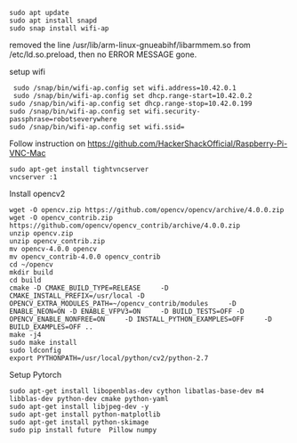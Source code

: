 ```
sudo apt update
sudo apt install snapd
sudo snap install wifi-ap
```
removed the line /usr/lib/arm-linux-gnueabihf/libarmmem.so from /etc/ld.so.preload, then no ERROR MESSAGE gone.


setup wifi
```
 sudo /snap/bin/wifi-ap.config set wifi.address=10.42.0.1
 sudo /snap/bin/wifi-ap.config set dhcp.range-start=10.42.0.2
sudo /snap/bin/wifi-ap.config set dhcp.range-stop=10.42.0.199
sudo /snap/bin/wifi-ap.config set wifi.security-passphrase=robotseverywhere
sudo /snap/bin/wifi-ap.config set wifi.ssid=
```
Follow instruction on https://github.com/HackerShackOfficial/Raspberry-Pi-VNC-Mac

```
sudo apt-get install tightvncserver
vncserver :1
```
Install opencv2
```
wget -O opencv.zip https://github.com/opencv/opencv/archive/4.0.0.zip
wget -O opencv_contrib.zip https://github.com/opencv/opencv_contrib/archive/4.0.0.zip
unzip opencv.zip
unzip opencv_contrib.zip
mv opencv-4.0.0 opencv
mv opencv_contrib-4.0.0 opencv_contrib
cd ~/opencv
mkdir build
cd build
cmake -D CMAKE_BUILD_TYPE=RELEASE     -D CMAKE_INSTALL_PREFIX=/usr/local -D OPENCV_EXTRA_MODULES_PATH=~/opencv_contrib/modules     -D ENABLE_NEON=ON -D ENABLE_VFPV3=ON     -D BUILD_TESTS=OFF -D OPENCV_ENABLE_NONFREE=ON     -D INSTALL_PYTHON_EXAMPLES=OFF     -D BUILD_EXAMPLES=OFF ..
make -j4
sudo make install
sudo ldconfig
export PYTHONPATH=/usr/local/python/cv2/python-2.7
```

Setup Pytorch
```
sudo apt-get install libopenblas-dev cython libatlas-base-dev m4 libblas-dev python-dev cmake python-yaml
sudo apt-get install libjpeg-dev -y
sudo apt-get install python-matplotlib
sudo apt-get install python-skimage
sudo pip install future  Pillow numpy
```
